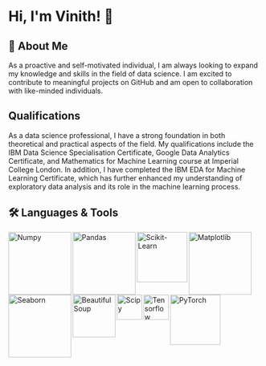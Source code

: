 # Hi, I'm Vinith! 👋
## 🚀 About Me
As a proactive and self-motivated individual, I am always looking to expand my knowledge and skills in the field of data science. I am excited to contribute to meaningful projects on GitHub and am open to collaboration with like-minded individuals.
##  Qualifications
As a data science professional, I have a strong foundation in both theoretical and practical aspects of the field. My qualifications include the IBM Data Science Specialisation Certificate, Google Data Analytics Certificate, and Mathematics for Machine Learning course at Imperial College London. In addition, I have completed the IBM EDA for Machine Learning Certificate, which has further enhanced my understanding of exploratory data analysis and its role in the machine learning process.
## 🛠 Languages & Tools


<img align="left" alt="Numpy" width="125px" src="https://upload.wikimedia.org/wikipedia/commons/thumb/3/31/NumPy_logo_2020.svg/320px-NumPy_logo_2020.svg.png"/>
<img align="left" alt="Pandas" width="125px" src="https://upload.wikimedia.org/wikipedia/commons/9/9f/Pandas_logo_2016.svg"/>
<img align="left" alt="Scikit-Learn" width="100px" src="https://upload.wikimedia.org/wikipedia/commons/0/05/Scikit_learn_logo_small.svg"/>
<img align="left" alt="Matplotlib" width="125px" src="https://upload.wikimedia.org/wikipedia/en/5/56/Matplotlib_logo.svg"/>
<img align="left" alt="Seaborn" width="125px" src="https://seaborn.pydata.org/_images/logo-wide-lightbg.svg"/>
<img align="left" alt="BeautifulSoup" width="85px" src="https://www.jeveuxetredatascientist.fr/wp-content/uploads/2022/06/BeautifulSoup-1080x428.jpg"/>
<img align="left" alt="Scipy" width="50px" src="https://upload.wikimedia.org/wikipedia/commons/thumb/b/b2/SCIPY_2.svg/240px-SCIPY_2.svg.png"/>
<img align="left" alt="Tensorflow" width="50px" src="https://upload.wikimedia.org/wikipedia/commons/thumb/2/2d/Tensorflow_logo.svg/115px-Tensorflow_logo.svg.png"/>


<img align="left" alt="PyTorch" width="100px" src="https://upload.wikimedia.org/wikipedia/commons/9/96/Pytorch_logo.png"/>
